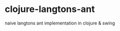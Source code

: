 clojure-langtons-ant
====================

naive langtons ant implementation in clojure &amp; swing
